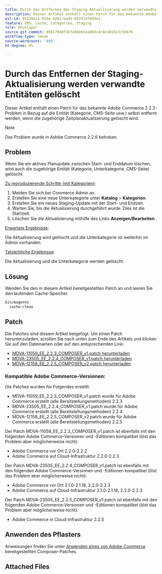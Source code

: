 ```yaml
---
title: Durch das Entfernen der Staging-Aktualisierung werden verwandte Entitäten gelöscht
description: Dieser Artikel enthält einen Patch für das bekannte Adobe Commerce 2.2.3-Problem in Bezug auf die Entität (Kategorie, CMS-Seite usw.) selbst entfernt werden, wenn die zugehörige Zeitplanaktualisierung gelöscht wird.
exl-id: 91138ac1-916e-4dd1-bad5-892524fdd9e1
feature: CMS, Cache, Categories, Staging
role: Developer
source-git-commit: 958179e0f3efe08e65ea8b0c4c4e1015e3c5bb76
workflow-type: tm+mt
source-wordcount: '443'
ht-degree: 0%

---
```


# Durch das Entfernen der Staging-Aktualisierung werden verwandte Entitäten gelöscht

Dieser Artikel enthält einen Patch für das bekannte Adobe Commerce 2.2.3-Problem in Bezug auf die Entität (Kategorie, CMS-Seite usw.) selbst entfernt werden, wenn die zugehörige Zeitplanaktualisierung gelöscht wird.

>[!NOTE]
>
>Das Problem wurde in Adobe Commerce 2.2.6 behoben.

## Problem

Wenn Sie ein aktives Planupdate zwischen Start- und Enddatum löschen, wird auch die zugehörige Entität (Kategorie, Unterkategorie, CMS-Seite) gelöscht.

<u>Zu reproduzierende Schritte (mit Kategorien)</u>:

1. Melden Sie sich bei Commerce Admin an.
1. Erstellen Sie eine neue Unterkategorie unter **Katalog** > **Kategorien**.
1. Erstellen Sie ein neues Staging-Update mit der Start- und Endzeit.
1. Warten Sie, bis die Aktualisierung durchgeführt wurde. Dies ist die Startzeit.
1. Löschen Sie die Aktualisierung mithilfe des Links **Anzeigen/Bearbeiten** .

<u>Erwartete Ergebnisse</u>:

Die Aktualisierung wird gelöscht und die Unterkategorie ist weiterhin im Admin vorhanden.

<u>Tatsächliche Ergebnisse</u>:

Die Aktualisierung und die Unterkategorie werden gelöscht.

## Lösung

Wenden Sie den in diesem Artikel bereitgestellten Patch an und leeren Sie den laufenden Cache-Speicher.

```bash
bin/magento
  cache:clean
```

## Patch

Die Patches sind diesem Artikel beigefügt. Um einen Patch herunterzuladen, scrollen Sie nach unten zum Ende des Artikels und klicken Sie auf den Dateinamen oder auf den entsprechenden Link:

* [MDVA-11059\_EE\_2.2.3\_COMPOSER\_v1.patch herunterladen](assets/MDVA-11059_EE_2.2.3_COMPOSER_v1.patch.zip)
* [MDVA-23505\_EE\_2.2.4\_COMPOSER\_v1.patch herunterladen](assets/MDVA-23505_EE_2.2.4_COMPOSER_v1.patch.zip)
* [MDVA-12158\_EE\_2.2.5\_COMPOSER\_v2.patch herunterladen](assets/MDVA-12158_EE_2.2.5_COMPOSER_v2.patch.zip)

### Kompatible Adobe Commerce-Versionen:

Die Patches wurden für Folgendes erstellt:

* MDVA-11059\_EE\_2.2.3\_COMPOSER\_v1.patch wurde für Adobe Commerce erstellt (alle Bereitstellungsmethoden) 2.2.3
* MDVA-23505\_EE\_2.2.4\_COMPOSER\_v1.patch wurde für Adobe Commerce erstellt (alle Bereitstellungsmethoden) 2.2.4
* MDVA-12158\_EE\_2.2.5\_COMPOSER\_v2.patch wurde für Adobe Commerce erstellt (alle Bereitstellungsmethoden) 2.2.5

Der Patch MDVA-11059\_EE\_2.2.3\_COMPOSER\_v1.patch ist ebenfalls mit den folgenden Adobe Commerce-Versionen und -Editionen kompatibel (löst das Problem aber möglicherweise nicht):

* Adobe Commerce vor Ort 2.2.0-2.2.2
* Adobe Commerce auf Cloud-Infrastruktur 2.2.0-2.2.3

Der Patch MDVA-23505\_EE\_2.2.4\_COMPOSER\_v1.patch ist ebenfalls mit den folgenden Adobe Commerce-Versionen und -Editionen kompatibel (löst das Problem aber möglicherweise nicht):

* Adobe Commerce vor Ort 2.1.0-2.1.18, 2.2.0-2.2.3
* Adobe Commerce auf Cloud-Infrastruktur 2.1.0-2.1.18, 2.2.0-2.2.3

Der Patch MDVA-23505\_EE\_2.2.5\_COMPOSER\_v1.patch ist ebenfalls mit den folgenden Adobe Commerce-Versionen und -Editionen kompatibel (löst das Problem aber möglicherweise nicht):

* Adobe Commerce in Cloud-Infrastruktur 2.2.5

## Anwenden des Pflasters

Anweisungen finden Sie unter [Anwenden eines von Adobe Commerce](/help/how-to/general/how-to-apply-a-composer-patch-provided-by-magento.md) bereitgestellten Composer-Patches.

## Attached Files
